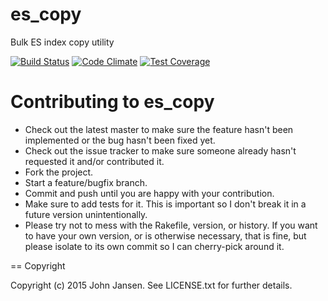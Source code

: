es_copy
=======

Bulk ES index copy utility

[![Build Status](https://travis-ci.org/johnjansen/es_copy.svg)](https://travis-ci.org/johnjansen/es_copy)
[![Code Climate](https://codeclimate.com/github/johnjansen/es_copy/badges/gpa.svg)](https://codeclimate.com/github/johnjansen/es_copy)
[![Test Coverage](https://codeclimate.com/github/johnjansen/es_copy/badges/coverage.svg)](https://codeclimate.com/github/johnjansen/es_copy/coverage)

Contributing to es_copy
=======================
 
* Check out the latest master to make sure the feature hasn't been implemented or the bug hasn't been fixed yet.
* Check out the issue tracker to make sure someone already hasn't requested it and/or contributed it.
* Fork the project.
* Start a feature/bugfix branch.
* Commit and push until you are happy with your contribution.
* Make sure to add tests for it. This is important so I don't break it in a future version unintentionally.
* Please try not to mess with the Rakefile, version, or history. If you want to have your own version, or is otherwise necessary, that is fine, but please isolate to its own commit so I can cherry-pick around it.

== Copyright

Copyright (c) 2015 John Jansen. See LICENSE.txt for
further details.


